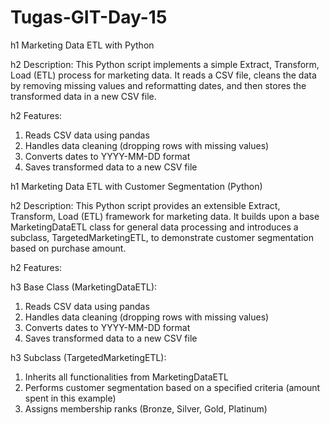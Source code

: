 # Tugas-GIT-Day-15

h1 Marketing Data ETL with Python

h2 Description:
This Python script implements a simple Extract, Transform, Load (ETL) process for marketing data. It reads a CSV file, cleans the data by removing missing values and reformatting dates, and then stores the transformed data in a new CSV file.

h2 Features:
1.  Reads CSV data using pandas
2.  Handles data cleaning (dropping rows with missing values)
3.  Converts dates to YYYY-MM-DD format
4.  Saves transformed data to a new CSV file

h1 Marketing Data ETL with Customer Segmentation (Python)

h2 Description:
This Python script provides an extensible Extract, Transform, Load (ETL) framework for marketing data. It builds upon a base MarketingDataETL class for general data processing and introduces a subclass, TargetedMarketingETL, to demonstrate customer segmentation based on purchase amount.

h2 Features:

h3 Base Class (MarketingDataETL):
1.   Reads CSV data using pandas
2.   Handles data cleaning (dropping rows with missing values)
3.   Converts dates to YYYY-MM-DD format
4.   Saves transformed data to a new CSV file

h3 Subclass (TargetedMarketingETL):
1.   Inherits all functionalities from MarketingDataETL
2.   Performs customer segmentation based on a specified criteria (amount spent in this example)
3.   Assigns membership ranks (Bronze, Silver, Gold, Platinum)

